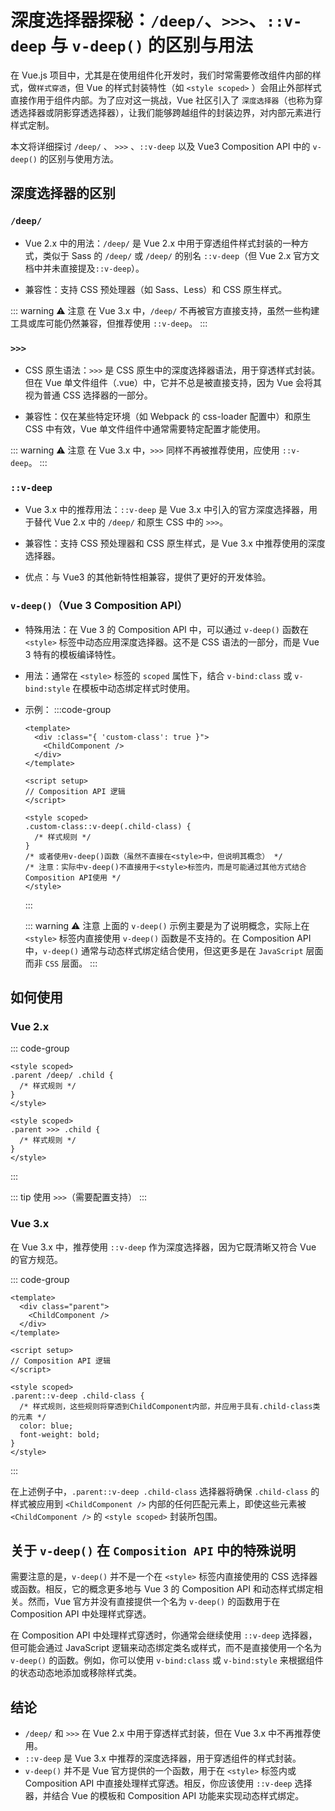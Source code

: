 # 深度选择器探秘：`/deep/`、`>>>`、`::v-deep` 与 `v-deep()` 的区别与用法

<article-info/>

在 Vue.js 项目中，尤其是在使用组件化开发时，我们时常需要修改组件内部的样式，做`样式穿透`，但 Vue 的样式封装特性（如 `<style scoped>` ）会阻止外部样式直接作用于组件内部。为了应对这一挑战，Vue 社区引入了 `深度选择器`（也称为穿透选择器或阴影穿透选择器），让我们能够跨越组件的封装边界，对内部元素进行样式定制。

本文将详细探讨 <span v-pre>`/deep/`</span> 、 <span v-pre>`>>>`</span> 、<span v-pre>`::v-deep`</span> 以及 <span v-pre>Vue3 Composition API</span> 中的 <span v-pre>`v-deep()`</span> 的区别与使用方法。

## 深度选择器的区别

### <span v-pre>`/deep/`</span>

- Vue 2.x 中的用法：<span v-pre>`/deep/`</span> 是 Vue 2.x 中用于穿透组件样式封装的一种方式，类似于 Sass 的 <span v-pre>`/deep/`</span> 或 <span v-pre>`/deep/`</span> 的别名 <span v-pre>`::v-deep`</span>（但 Vue 2.x 官方文档中并未直接提及<span v-pre>`::v-deep`</span>）。

- 兼容性：支持 CSS 预处理器（如 Sass、Less）和 CSS 原生样式。

::: warning ⚠️ 注意
在 Vue 3.x 中，`/deep/` 不再被官方直接支持，虽然一些构建工具或库可能仍然兼容，但推荐使用 `::v-deep`。
:::

### <span v-pre>`>>>`</span>

- CSS 原生语法：`>>>` 是 CSS 原生中的深度选择器语法，用于穿透样式封装。但在 Vue 单文件组件（.vue）中，它并不总是被直接支持，因为 Vue 会将其视为普通 CSS 选择器的一部分。

- 兼容性：仅在某些特定环境（如 Webpack 的 css-loader 配置中）和原生 CSS 中有效，Vue 单文件组件中通常需要特定配置才能使用。

::: warning ⚠️ 注意
在 Vue 3.x 中，`>>>` 同样不再被推荐使用，应使用 `::v-deep`。
:::

### <span v-pre>`::v-deep`</span>

- Vue 3.x 中的推荐用法：`::v-deep` 是 Vue 3.x 中引入的官方深度选择器，用于替代 Vue 2.x 中的 `/deep/` 和原生 CSS 中的 `>>>`。

- 兼容性：支持 CSS 预处理器和 CSS 原生样式，是 Vue 3.x 中推荐使用的深度选择器。

- 优点：与 Vue3 的其他新特性相兼容，提供了更好的开发体验。

### `v-deep()`（Vue 3 Composition API）

- 特殊用法：在 Vue 3 的 Composition API 中，可以通过 `v-deep()` 函数在<span v-pre>`<style>`</span> 标签中动态应用深度选择器。这不是 CSS 语法的一部分，而是 Vue 3 特有的模板编译特性。

- 用法：通常在 <span v-pre>`<style>`</span> 标签的 `scoped` 属性下，结合 `v-bind:class` 或 `v-bind:style` 在模板中动态绑定样式时使用。

- 示例：
  :::code-group

  ```vue
  <template>
    <div :class="{ 'custom-class': true }">
      <ChildComponent />
    </div>
  </template>

  <script setup>
  // Composition API 逻辑
  </script>

  <style scoped>
  .custom-class::v-deep(.child-class) {
    /* 样式规则 */
  }
  /* 或者使用v-deep()函数（虽然不直接在<style>中，但说明其概念） */
  /* 注意：实际中v-deep()不直接用于<style>标签内，而是可能通过其他方式结合Composition API使用 */
  </style>
  ```

  :::

  ::: warning ⚠️ 注意
  上面的 `v-deep()` 示例主要是为了说明概念，实际上在 <span v-pre>`<style>`</span> 标签内直接使用 `v-deep()` 函数是不支持的。在 Composition API 中，`v-deep()` 通常与动态样式绑定结合使用，但这更多是在 `JavaScript` 层面而非 `CSS` 层面。
  :::

## 如何使用

### Vue 2.x

::: code-group

```vue [/deep/]
<style scoped>
.parent /deep/ .child {
  /* 样式规则 */
}
</style>
```

```vue [>>>]
<style scoped>
.parent >>> .child {
  /* 样式规则 */
}
</style>
```

:::

::: tip
使用 `>>>`（需要配置支持）
:::

### Vue 3.x

在 Vue 3.x 中，推荐使用 `::v-deep` 作为深度选择器，因为它既清晰又符合 Vue 的官方规范。

::: code-group

```vue
<template>
  <div class="parent">
    <ChildComponent />
  </div>
</template>

<script setup>
// Composition API 逻辑
</script>

<style scoped>
.parent::v-deep .child-class {
  /* 样式规则，这些规则将穿透到ChildComponent内部，并应用于具有.child-class类的元素 */
  color: blue;
  font-weight: bold;
}
</style>
```

:::

在上述例子中，`.parent::v-deep .child-class` 选择器将确保 `.child-class` 的样式被应用到 <span v-pre>`<ChildComponent />`</span> 内部的任何匹配元素上，即使这些元素被 <span v-pre>`<ChildComponent />`</span> 的 <span v-pre>`<style scoped>`</span> 封装所包围。

## 关于 `v-deep()` 在 `Composition API` 中的特殊说明

需要注意的是，`v-deep()` 并不是一个在 <span v-pre>`<style>`</span> 标签内直接使用的 CSS 选择器或函数。相反，它的概念更多地与 Vue 3 的 Composition API 和动态样式绑定相关。然而，Vue 官方并没有直接提供一个名为 `v-deep()` 的函数用于在 Composition API 中处理样式穿透。

在 Composition API 中处理样式穿透时，你通常会继续使用 `::v-deep` 选择器，但可能会通过 JavaScript 逻辑来动态绑定类名或样式，而不是直接使用一个名为 `v-deep()` 的函数。例如，你可以使用 `v-bind:class` 或 `v-bind:style` 来根据组件的状态动态地添加或移除样式类。

## 结论

- `/deep/` 和 `>>>` 在 Vue 2.x 中用于穿透样式封装，但在 Vue 3.x 中不再推荐使用。
- `::v-deep` 是 Vue 3.x 中推荐的深度选择器，用于穿透组件的样式封装。
- `v-deep()` 并不是 Vue 官方提供的一个函数，用于在 <span v-pre>`<style>`</span> 标签内或 Composition API 中直接处理样式穿透。相反，你应该使用 `::v-deep` 选择器，并结合 Vue 的模板和 Composition API 功能来实现动态样式绑定。
